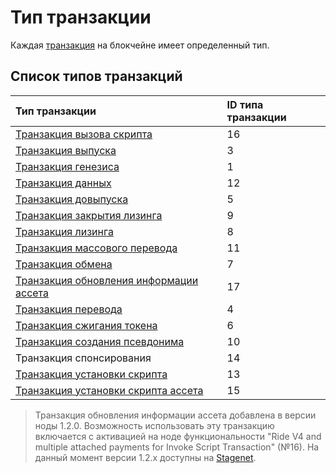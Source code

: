 # Тип транзакции

Каждая [транзакция](/ru/blockchain/transaction) на блокчейне имеет определенный тип.

## Список типов транзакций

| Тип транзакции| ID типа транзакции |
| :--- | :--- |
| [Транзакция вызова скрипта](/ru/blockchain/transaction-type/invoke-script-transaction) | 16 |
| [Транзакция выпуска](/ru/blockchain/transaction-type/issue-transaction) | 3 |
| [Транзакция генезиса](/ru/blockchain/transaction-type/genesis-transaction)  | 1 |
| [Транзакция данных](/ru/blockchain/transaction-type/data-transaction) | 12 |
| [Транзакция довыпуска](/ru/blockchain/transaction-type/reissue-transaction) | 5 |
| [Транзакция закрытия лизинга](/ru/blockchain/transaction-type/lease-cancel-transaction) | 9 |
| [Транзакция лизинга](/ru/blockchain/transaction-type/lease-transaction) | 8 |
| [Транзакция массового перевода](/ru/blockchain/transaction-type/mass-transfer-transaction) | 11 |
| [Транзакция обмена](/ru/blockchain/transaction-type/exchange-transaction)  | 7 |
| [Транзакция обновления информации ассета](/ru/blockchain/transaction-type/update-asset-info-transaction) | 17 |
| [Транзакция перевода](/ru/blockchain/transaction-type/transfer-transaction) | 4 |
| [Транзакция сжигания токена](/ru/blockchain/transaction-type/burn-transaction) | 6 |
| [Транзакция создания псевдонима](/ru/blockchain/transaction-type/alias-transaction) | 10|
| Транзакция спонсирования | 14 |
| [Транзакция установки скрипта](/ru/blockchain/transaction-type/set-script-transaction) | 13 |
| [Транзакция установки скрипта ассета](/ru/blockchain/transaction-type/set-asset-script-transaction) | 15 |

> Транзакция обновления информации ассета добавлена в версии ноды 1.2.0. Возможность использовать эту транзакцию включается с активацией на ноде функциональности "Ride V4 and multiple attached payments for Invoke Script Transaction" (№16).
На данный момент версии 1.2.x доступны на [Stagenet](/ru/blockchain/blockchain-network/stage-network).
